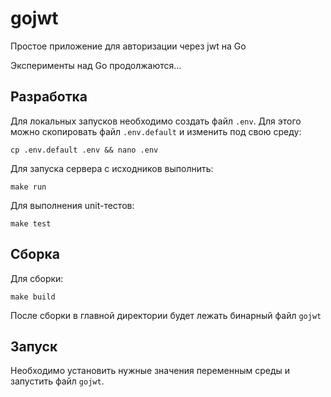 # gojwt
Простое приложение для авторизации через jwt на Go

Эксперименты над Go продолжаются...

## Разработка

Для локальных запусков необходимо создать файл `.env`. Для этого можно скопировать файл `.env.default` и изменить под свою среду:
```shell
cp .env.default .env && nano .env
```

Для запуска сервера с исходников выполнить:
```shell
make run
```

Для выполнения unit-тестов:
```shell
make test
```

## Сборка

Для сборки:
```shell
make build
```

После сборки в главной директории будет лежать бинарный файл `gojwt`

## Запуск

Необходимо установить нужные значения переменным среды и запустить файл `gojwt`.
